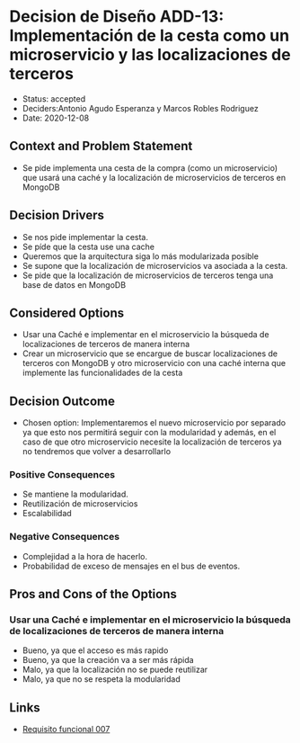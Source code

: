 # Decision de Diseño ADD-13: Implementación de la cesta como un microservicio y las localizaciones de terceros
* Status: accepted
* Deciders:Antonio Agudo Esperanza y Marcos Robles Rodriguez
* Date: 2020-12-08
## Context and Problem Statement
* Se pide implementa una cesta de la compra (como un microservicio) que usará una caché y la localización de microservicios de terceros en MongoDB 
## Decision Drivers
* Se nos pide implementar la cesta.
* Se píde que la cesta use una cache
* Queremos que la arquitectura siga lo más modularizada posible
* Se supone que la localización de microservicios va asociada a la cesta.
* Se pide que la localización de microservicios de terceros tenga una base de datos en MongoDB
## Considered Options
* Usar una Caché e implementar en el microservicio la búsqueda de localizaciones de terceros de manera interna
* Crear un microservicio que se encargue de buscar localizaciones de terceros con MongoDB y otro microservicio con una caché interna que implemente las funcionalidades de la cesta
## Decision Outcome
* Chosen option:  Implementaremos el nuevo microservicio por separado ya que esto nos permitirá seguir con la modularidad y además, en el caso de que otro microservicio necesite la localización de terceros ya no tendremos que volver a  desarrollarlo
### Positive Consequences
* Se mantiene la modularidad.
* Reutilización de microservicios
* Escalabilidad
### Negative Consequences
* Complejidad a la hora de hacerlo.
* Probabilidad de exceso de mensajes en el bus de eventos.
## Pros and Cons of the Options
### Usar una Caché e implementar en el microservicio la búsqueda de localizaciones de terceros de manera interna
* Bueno, ya que el acceso es más rapido
* Bueno, ya que la creación va a ser más rápida 
* Malo, ya que la localización no se puede reutilizar
* Malo, ya que no se respeta la modularidad

## Links <!-- optional -->

*  [Requisito funcional 007](https://github.com/Grupo3-DAS/Pr-ctica1-Captura-y-Representaci-n-de-Decisiones-de-Dise-o-Equipo-3/blob/main/DAS-P1-Alba_Sevillano_Portilla-TAREA1.pdf)
